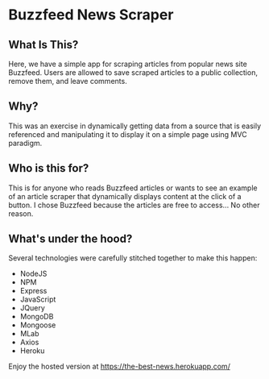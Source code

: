 # Buzzfeed News Scraper

## What Is This?
Here, we have a simple app for scraping articles from popular news site Buzzfeed. Users are allowed to save scraped articles to a public collection, remove them, and leave comments.

## Why?
This was an exercise in dynamically getting data from a source that is easily referenced and manipulating it to display it on a simple page using MVC paradigm. 

## Who is this for?
This is for anyone who reads Buzzfeed articles or wants to see an example of an article scraper that dynamically displays content at the click of a button. I chose Buzzfeed because the articles are free to access... No other reason.

## What's under the hood? 
Several technologies were carefully stitched together to make this happen: 
* NodeJS
* NPM
* Express
* JavaScript
* JQuery
* MongoDB
* Mongoose
* MLab
* Axios
* Heroku

Enjoy the hosted version at https://the-best-news.herokuapp.com/


